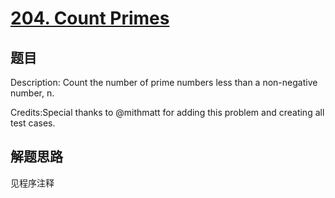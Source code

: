 # [204. Count Primes](https://leetcode.com/problems/count-primes/)

## 题目
Description:
Count the number of prime numbers less than a non-negative number, n.

Credits:Special thanks to @mithmatt for adding this problem and creating all test cases.

## 解题思路

见程序注释
